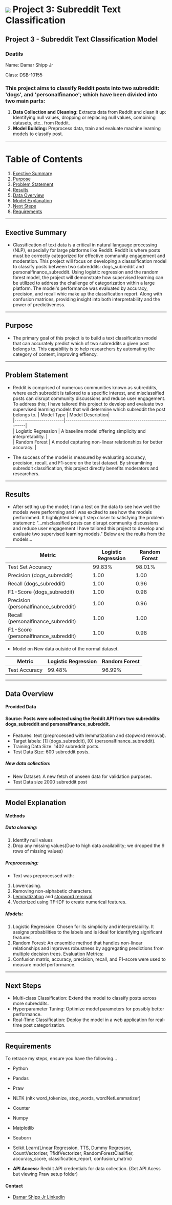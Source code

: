 # ![](https://ga-dash.s3.amazonaws.com/production/assets/logo-9f88ae6c9c3871690e33280fcf557f33.png) Project 3: Subreddit Text Classification

## Project 3 - Subreddit Text Classification Model

### Deatils
Name: Damar Shipp Jr

Class: DSB-10155



### This project aims to classify Reddit posts into two subreddit: 'dogs', and 'personalfinance'; which have been divided into two main parts: 
1. **Data Collection and Cleaning:** Extracts data from Reddit and clean it up: Identifying null values, dropping or replacing null values, combining datasets, etc.. from Reddit.
1. **Model Building:** Preprocess data, train and evaluate machine learning models to classify post.


---


# Table of Contents

1. [Exective Summary](#exective-summary)
2. [Purpose](#purpose)
3. [Problem Statement](#problem_statement)
4. [Results](#results)
5. [Data Overview](#data_overview)
6. [Model Explanation](#model_explanation)
7. [Next Steps](#next_steps)
8. [Requirements](#requirements)

---
## Exective Summary

- Classification of text data is a critical in natural language processing (NLP), especially for large platforms like Reddit. Reddit is where posts must be correctly categorized for effective community engagement and moderation. This project will focus on developing a classsification model to classify posts between two subreddits: dogs_subreddit and personalfinance_subreddit. Using logistic regression and the random forest model, the project will demonstrate how supervised learning can be utilized to address the challenge of categorization within a large platform. The model's performance was evaluated by accuracy, precision, and recall whic make up the classification report. Along with confusion matrices, providing insight into both interpretability and the power of predictiveness.

---
## Purpose

- The primary goal of this project is to build a text classification model that can accurately predict which of two subreddits a given post belongs to. This capability is to help researchers by automating the category of content, improving effiency.

---

## Problem Statement

- Reddit is comprised of numerous communities known as subreddits, where each subreddit is tailored to a specific interest, and misclassified posts can disrupt community discussions and reduce user engagement. To address this; I have taliored this project to develop and evaluate two supervised learning models that will determine which subreddit the post belongs to.
| Model Type             | Model Description|  
|------------------------|-------------------------------------------------------|  
| Logistic Regression    | A baseline model offering simplicity and interpretability. |  
| Random Forest          | A model capturing non-linear relationships for better accuracy. |


- The success of the model is measured by evaluating accuracy, precision, recall, and F1-score on the test dataset. By streamlining subreddit classification, this project directly benefits moderators and researchers.

---
## Results

- After setting up the model; I ran a test on the data to see how well the models were performing and I was excited to see how the models performmed. It highlighted being 1 step closer to satisfying the problem statement: "...misclassified posts can disrupt community discussions and reduce user engagement I have taliored this project to develop and evaluate two supervised learning models." Below are the reults from the models...

| Metric                  | Logistic Regression | Random Forest  |  
|-------------------------|---------------------|----------------|  
| Test Set Accuracy       | 99.83%                | 98.01%            |  
| Precision (dogs_subreddit) | 1.00               | 1.00           |  
| Recall (dogs_subreddit)    | 1.00               | 0.96           |  
| F1-Score (dogs_subreddit)  | 1.00               | 0.98           |  
| Precision (personalfinance_subreddit) | 1.00                | 0.96           |  
| Recall (personalfinance_subreddit)    | 1.00               | 1.00           |  
| F1-Score (personalfinance_subreddit)  | 1.00               | 0.98           |

- Model on New data outside of the normal dataset.


| Metric                          | Logistic Regression       | Random Forest            |  
|-------------------------------|---------------------------|--------------------------|  
| Test Accuracy       | 99.48%            | 96.99%

---

## Data Overview 
#### Provided Data

#### Source: Posts were collected using the Reddit API from two subreddits: dogs_subreddit and personalfinance_subreddit.
- Features: text (preprocessed with lemmatization and stopword removal).
- Target labels: [1] (dogs_subreddit), [0] (personalfinance_subreddit).
- Training Data Size: 1402 subreddit posts.
- Test Data Size: 600 subreddit posts.
##### New data collection:
- New Dataset: A new fetch of unseen data for validation purposes.
- Test Data size 2000 subreddit post
---
## Model Explanation
#### Methods

##### Data cleaning:
1. Identify null values
1. Drop any missing values(Due to high data availability; we dropped the 9 rows of missing values)
##### Preprocessing:
- Text was preprocessed with:
1. Lowercasing.
1. Removing non-alphabetic characters.
1. [Lemmatization](Lemmatization) and [stopword removal](stopword_removal).
1. Vectorized using TF-IDF to create numerical features.
##### Models:
1. Logistic Regression: Chosen for its simplicity and interpretability. It assigns probabilities to the labels and is ideal for identifying significant features.
1. Random Forest: An ensemble method that handles non-linear relationships and improves robustness by aggregating predictions from multiple decision trees.
Evaluation Metrics:
1. Confusion matrix, accuracy, precision, recall, and F1-score were used to measure model performance.
---
## Next Steps
- Multi-class Classification: Extend the model to classify posts across more subreddits.
- Hyperparameter Tuning: Optimize model parameters for possibly better performance.
- Real-Time Classification: Deploy the model in a web application for real-time post categorization.
---
## Requirements
To retrace my steps, ensure you have the following...

- Python
  
- Pandas

- Praw

- NLTK (nltk word_tokenize, stop_words, wordNetLemmatizer)

- Counter
  
- Numpy
  
- Matplotlib
  
- Seaborn

- Scikit Learn(Linear Regression, TTS, Dummy Regressor, CountVectorizer, TfidfVectorizer, RandomForestClasiifier, accuracy_score, classification_report, confusion_matrix)

- **API Access:** Reddit API credentials for data collection. (Get API Acess but viewing Praw setup folder)

#### Contact
- [Damar Shipp Jr LinkedIn](www.linkedin.com/in/damar-shipp-jr-614b71186)
